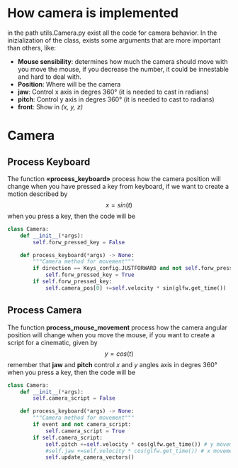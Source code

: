 # How camera is implemented

in the path utils.Camera.py exist all the code for camera behavior. In the inizialization of the class, exists some arguments that are more important than others, like:

- __Mouse sensibility__: determines how much the camera should move with you move the mouse, if you decrease the number, it could be innestable and hard to deal with.
- __Position__: Where will be the camera
- __jaw__: Control x axis in degres 360° (it is needed to cast in radians)
- __pitch__: Control y axis in degres 360° (it is needed to cast to radians)
- __front__: Show in _(x, y, z)_ 

# Camera
## Process Keyboard
The function **«process_keyboard»** process how the camera position will change when you have pressed a key from keyboard, if we want to create a motion described by
$$
x = sin(t)
$$
when you press a key, then the code will be

```python
class Camera:
    def __init__(*args):
        self.forw_pressed_key = False

    def process_keyboard(*args) -> None:
        """Camera method for movement"""
        if direction == Keys_config.JUSTFORWARD and not self.forw_pressed_key:
            self.forw_pressed_key = True
        if self.forw_pressed_key:
            self.camera_pos[0] +=self.velocity * sin(glfw.get_time())
```

## Process Camera
The function **process_mouse_movement** process how the camera angular position will change when you move the mouse, if you want to create a script for a cinematic, given by
$$
y = cos(t)
$$
remember that __jaw__ and __pitch__ control $x$ and $y$ angles axis in degres 360°
when you press a key, then the code will be

```python
class Camera:
    def __init__(*args):
        self.camera_script = False

    def process_keyboard(*args) -> None:
        """Camera method for movement"""
        if event and not camera_script:
            self.camera_script = True
        if self.camera_script:
            self.pitch +=self.velocity * cos(glfw.get_time()) # y movement
            #self.jaw +=self.velocity * cos(glfw.get_time()) # x movement
            self.update_camera_vectors()
```
